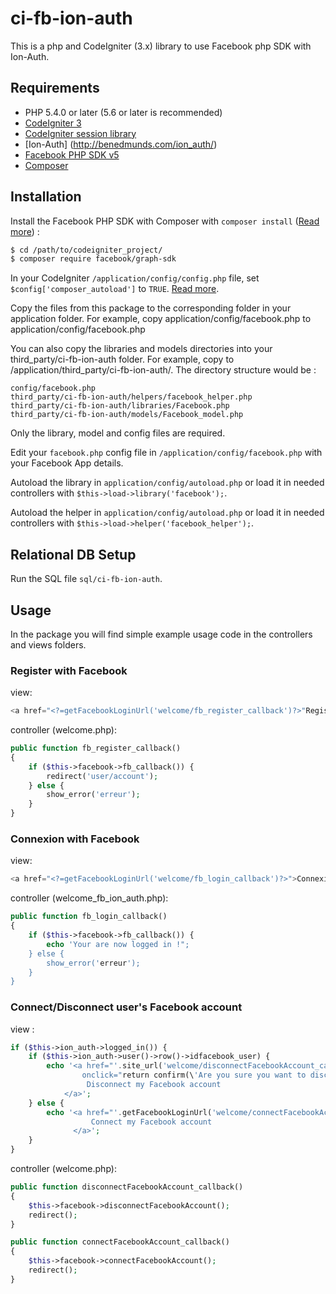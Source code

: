 # ci-fb-ion-auth
This is a php and CodeIgniter (3.x) library to use Facebook php SDK with Ion-Auth.

## Requirements
- PHP 5.4.0 or later (5.6 or later is recommended)
- [CodeIgniter 3](https://www.codeigniter.com/)
- [CodeIgniter session library](https://www.codeigniter.com/userguide3/libraries/sessions.html)
- [Ion-Auth] (http://benedmunds.com/ion_auth/)
- [Facebook PHP SDK v5](https://developers.facebook.com/docs/php/gettingstarted/5.0.0)
- [Composer](https://getcomposer.org/)

## Installation

Install the Facebook PHP SDK with Composer with `composer install` ([Read more](https://developers.facebook.com/docs/php/gettingstarted#install-composer)) :

```sh
$ cd /path/to/codeigniter_project/
$ composer require facebook/graph-sdk
```
In your CodeIgniter `/application/config/config.php` file, set `$config['composer_autoload']` to `TRUE`. [Read more](https://www.codeigniter.com/user_guide/general/autoloader.html).

Copy the files from this package to the corresponding folder in your application folder. For example, copy application/config/facebook.php to application/config/facebook.php

You can also copy the libraries and models directories into your third_party/ci-fb-ion-auth folder. For example, copy to /application/third_party/ci-fb-ion-auth/. The directory structure would be :

    config/facebook.php
    third_party/ci-fb-ion-auth/helpers/facebook_helper.php
    third_party/ci-fb-ion-auth/libraries/Facebook.php
    third_party/ci-fb-ion-auth/models/Facebook_model.php
Only the library, model and config files are required.

Edit your `facebook.php` config file in `/application/config/facebook.php` with your Facebook App details.

Autoload the library in `application/config/autoload.php` or load it in needed controllers with `$this->load->library('facebook');`.

Autoload the helper in `application/config/autoload.php` or load it in needed controllers with `$this->load->helper('facebook_helper');`.

## Relational DB Setup
Run the SQL file `sql/ci-fb-ion-auth`.

## Usage
In the package you will find simple example usage code in the controllers and views folders.

### Register with Facebook
view:

```php
<a href="<?=getFacebookLoginUrl('welcome/fb_register_callback')?>"Register with Facebook</a>
```
controller (welcome.php):

```php
public function fb_register_callback()
{
    if ($this->facebook->fb_callback()) {
        redirect('user/account');
    } else {
        show_error('erreur');
    }
}
```

### Connexion with Facebook
view:

```php
<a href="<?=getFacebookLoginUrl('welcome/fb_login_callback')?>">Connexion with Facebook</a>
```
controller (welcome_fb_ion_auth.php):

```php
public function fb_login_callback()
{
    if ($this->facebook->fb_callback()) {
        echo 'Your are now logged in !";
    } else {
        show_error('erreur');
    }
}
```
### Connect/Disconnect user's Facebook account
view :
 
```php
if ($this->ion_auth->logged_in()) {
    if ($this->ion_auth->user()->row()->idfacebook_user) {
        echo '<a href="'.site_url('welcome/disconnectFacebookAccount_callback')."
                onclick="return confirm(\'Are you sure you want to disconnect your facebook account from this application ?\')">
                 Disconnect my Facebook account
            </a>';
    } else {
        echo '<a href="'.getFacebookLoginUrl('welcome/connectFacebookAccount_callback').'">
                  Connect my Facebook account
              </a>';
    }
}
```
controller (welcome.php):

```php
public function disconnectFacebookAccount_callback()
{
    $this->facebook->disconnectFacebookAccount();
    redirect();
}

public function connectFacebookAccount_callback()
{
    $this->facebook->connectFacebookAccount();
    redirect();
}
``` 